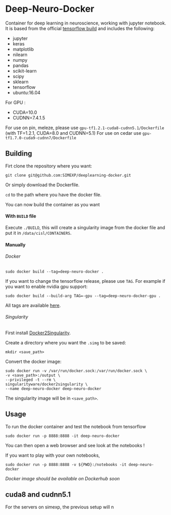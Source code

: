 # Deep-Neuro-Docker
Container for deep learning in neuroscience, working with jupyter notebook.
It is based from the official [tensorflow build](https://github.com/tensorflow/tensorflow/tree/master/tensorflow/tools/dockerfiles) and includes the following:
- jupyter
- keras
- matplotlib
- nilearn
- numpy
- pandas
- scikit-learn 
- scipy
- sklearn
- tensorflow
- ubuntu:16.04

For GPU :
* CUDA=10.0
* CUDNN=7.4.1.5

For use on pin, meleze, please use `gpu-tf1.2.1-cuda8-cudnn5.1/Dockerfile` (with TF=1.2.1, CUDA=8.0 and CUDNN=5.1)
For use on cedar use `gpu-tf1.7.0-cuda9-cudnn7/Dockerfile`

## Building

Firt clone the repository where you want:
```
git clone git@github.com:SIMEXP/deeplearning-docker.git
```
Or simply download the Dockerfile.

`cd` to the path where you have the docker file.

You can now build the container as you want

#### With `BUILD` file

Execute `./BUILD`, this will create a singularity image from the docker file and put it in `/data/cisl/CONTAINERS`.

#### Manually

###### Docker
```
sudo docker build --tag=deep-neuro-docker .
```
If you want to change the tensorflow release, please use `TAG`.
For example if you want to enable nvidia gpu support:
```
sudo docker build --build-arg TAG=-gpu --tag=deep-neuro-docker-gpu .
```
All tags are available [here](https://hub.docker.com/r/tensorflow/tensorflow).
###### Singularity

First install [Docker2Singularity](https://github.com/singularityware/docker2singularity).

Create a directory where you want the `.simg` to be saved:
```
mkdir <save_path>
```

Convert the docker image:
```
sudo docker run -v /var/run/docker.sock:/var/run/docker.sock \
-v <save_path>:/output \
--privileged -t --rm \
singularityware/docker2singularity \
--name deep-neuro-docker deep-neuro-docker
```
The singularity image will be in `<save_path>`.

## Usage

To run the docker container and test the notebook from tensorflow
```
sudo docker run -p 8888:8888 -it deep-neuro-docker
```
You can then open a web browser and see look at the notebooks !

If you want to play with your own notebooks, 
```
sudo docker run -p 8888:8888 -v ${PWD}:/notebooks -it deep-neuro-docker
```

*Docker image should be available on Dockerhub soon*

## cuda8 and cudnn5.1

For the servers on simexp, the previous setup will n
